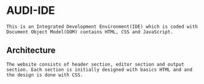 # AUDI-IDE
    This is an Integrated Development Environment(IDE) which is coded with Document Object Model(DOM) contains HTML, CSS and JavaScript.
## Architecture    
    The website consists of header section, editor section and output section. Each section is initially designed with basics HTML and and the design is done with CSS. 
